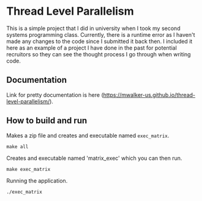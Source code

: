 # Thread Level Parallelism

This is a simple project that I did in university when I took my second systems programming class. Currently, there is a runtime error as I haven't made any changes to the code since I submitted it back then. I included it here as an example of a project I have done in the past for potential recruitors so they can see the thought process I go through when writing code.

## Documentation

Link for pretty documentation is here (https://mwalker-us.github.io/thread-level-parallelism/).

## How to build and run
Makes a zip file and creates and executable named `exec_matrix`.
```Make
make all 
```
Creates and executable named 'matrix_exec' which you can then run.
```Make
make exec_matrix
```

Running the application.
```Make
./exec_matrix
```
